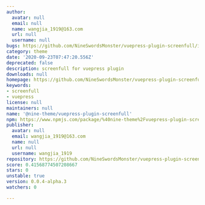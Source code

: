 ```yaml
---
author:
  avatar: null
  email: null
  name: wangjia_1919@163.com
  url: null
  username: null
bugs: https://github.com/NineSwordsMonster/vuepress-plugin-screenfull/issues
category: theme
date: '2020-09-23T07:47:20.556Z'
deprecated: false
description: screenfull for vuepress plugin
downloads: null
homepage: https://github.com/NineSwordsMonster/vuepress-plugin-screenfull#readme
keywords:
- screenfull
- vuepress
license: null
maintainers: null
name: '@nine-theme/vuepress-plugin-screenfull'
npm: https://www.npmjs.com/package/%40nine-theme%2Fvuepress-plugin-screenfull
publisher:
  avatar: null
  email: wangjia_1919@163.com
  name: null
  url: null
  username: wangjia_1919
repository: https://github.com/NineSwordsMonster/vuepress-plugin-screenfull
score: 0.41568774507208667
stars: 0
unstable: true
version: 0.0.4-alpha.3
watchers: 0

---
```


